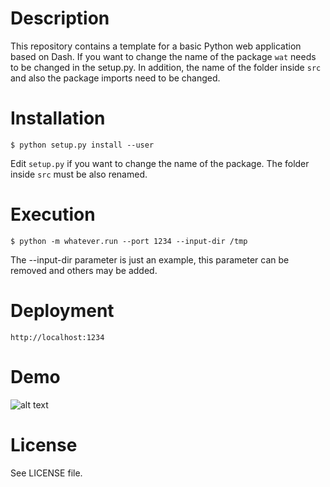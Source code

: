 # Description
This repository contains a template for a basic Python 
web application based on Dash. 
If you want to change the name of the package ```wat``` 
needs to be changed in the setup.py. In addition, the
name of the folder inside ```src``` and also the package 
imports need to be changed.

# Installation
```
$ python setup.py install --user
```
Edit ```setup.py``` if you want to change the name of the package.
The folder inside ```src``` must be also renamed.

# Execution
```
$ python -m whatever.run --port 1234 --input-dir /tmp 
```
The --input-dir parameter is just an example,
this parameter can be removed and others may be added.

# Deployment
```http://localhost:1234```

# Demo
![alt text](https://github.com/luiscarlosgph/dash-template/blob/main/demo/demo.jpg?raw=true)

# License
See LICENSE file.
